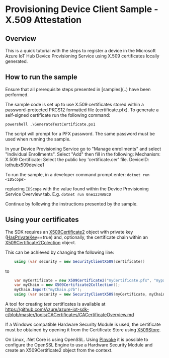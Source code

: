 # Provisioning Device Client Sample - X.509 Attestation

## Overview

This is a quick tutorial with the steps to register a device in the Microsoft Azure IoT Hub Device Provisioning Service using X.509 certificates locally generated.

## How to run the sample

Ensure that all prerequisite steps presented in [samples](..\) have been performed.

The sample code is set up to use X.509 certificates stored within a password-protected PKCS12 formatted file (certificate.pfx). To generate a self-signed certificate run the following command:

`powershell .\GenerateTestCertificate.ps1`

The script will prompt for a PFX password. The same password must be used when running the sample.

In your Device Provisioning Service go to "Manage enrollments" and select "Individual Enrollments".
Select "Add" then fill in the following:
Mechanism: X.509
Certificate: Select the public key 'certificate.cer' file.
DeviceID: iothubx509device1

To run the sample, in a developer command prompt enter:
`dotnet run <IDScope>`

replacing `IDScope` with the value found within the Device Provisioning Service Overview tab. E.g. `dotnet run 0ne1234ABCD`

Continue by following the instructions presented by the sample.

## Using your certificates

The SDK requires an [X509Certificate2](https://msdn.microsoft.com/en-us/library/system.security.cryptography.x509certificates.x509certificate2(v=vs.110).aspx) object with private key ([HasPrivateKey](https://msdn.microsoft.com/en-us/library/system.security.cryptography.x509certificates.x509certificate2.hasprivatekey(v=vs.110).aspx)==true) and, optionally, the certificate chain within an [X509Certificate2Colection](https://msdn.microsoft.com/en-us/library/system.security.cryptography.x509certificates.x509certificate2collection(v=vs.110).aspx) object.

This can be achieved by changing the following line:

```C# 
    using (var security = new SecurityClientX509(certificate))
```

to 

```C# 
    var myCertificate = new X509Certificate2("myCertificate.pfx", "mypassword");
    var myChain = new X509Certificate2Collection();
    myChain.Import("myChain.p7b");
    using (var security = new SecurityClientX509(myCertificate, myChain)) 
```

A tool for creating _test_ certificates is available at https://github.com/Azure/azure-iot-sdk-c/blob/master/tools/CACertificates/CACertificateOverview.md

If a Windows compatible Hardware Security Module is used, the certificate must be obtained by opening it from the Certificate Store using [X509Store](https://msdn.microsoft.com/en-us/library/system.security.cryptography.x509certificates.x509store(v=vs.110).aspx).

On Linux, .Net Core is using OpenSSL. Using [PInvoke](https://msdn.microsoft.com/en-us/library/55d3thsc.aspx) it is possible to configure the OpenSSL Engine to use a Hardware Security Module and create an X509Certificate2 object from the context.
